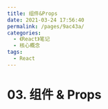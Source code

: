 ```yaml
---
title: 组件&Props
date: 2021-03-24 17:56:40
permalink: /pages/9ac43a/
categories:
  - 《React》笔记
  - 核心概念
tags:
  - React
---
```


# 03. 组件 & Props
